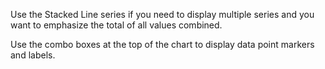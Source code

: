 Use the Stacked Line series if you need to display multiple series and you want to emphasize the total of all values combined. 

Use the combo boxes at the top of the chart to display data point markers and labels.
